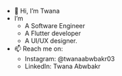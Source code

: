 - 👋 Hi, I’m Twana
- I’m
  - A Software Engineer
  - A Flutter developer
  - A UI/UX designer.
- 📫 Reach me on:
  - Instagram: @twanaabwbakr03
  - LinkedIn: Twana Abwbakr
